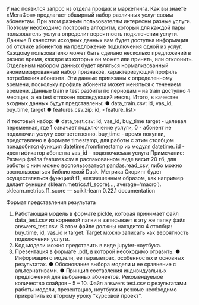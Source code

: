 У нас появился запрос из отдела продаж и маркетинга. Как вы знаете «МегаФон» предлагает обширный набор различных услуг своим абонентам. При этом разным пользователям интересны разные услуги. Поэтому необходимо построить  алгоритм, который для каждой пары пользователь-услуга определит вероятность подключения услуги.
Данные
В качестве исходных данных вам будет доступна информация об отклике абонентов на предложение подключения одной из услуг. Каждому пользователю может быть сделано несколько предложений в разное время, каждое из которых он может или принять, или отклонить.
Отдельным набором данных будет являться нормализованный анонимизированный набор признаков, характеризующий профиль потребления абонента. Эти данные привязаны к определенному времени, поскольку профиль абонента может меняться с течением времени.
Данные train и test разбиты по периодам – на train доступно 4 месяцев, а на test отложен последующий месяц. 
Итого, в качестве входных данных будут представлены:
●	data_train.csv: id, vas_id, buy_time, target
●	features.csv.zip: id, <feature_list> 

И тестовый набор:
●	data_test.csv: id, vas_id, buy_time
target - целевая переменная, где 1 означает подключение услуги, 0 - абонент не подключил услугу соответственно. 
buy_time - время покупки, представлено в формате timestamp, для работы с этим столбцом понадобится функция datetime.fromtimestamp из модуля datetime.
id - идентификатор абонента
vas_id - подключаемая услуга
Примечание: Размер файла features.csv в распакованном виде весит 20 гб, для работы  с ним можно воспользоваться pandas.read_csv, либо можно воспользоваться библиотекой Dask.
Метрика
Скоринг будет осуществляться функцией f1, невзвешенным образом, как например делает функция sklearn.metrics.f1_score(…, average=’macro’).
 sklearn.metrics.f1_score — scikit-learn 0.22.1 documentation





Формат представления результата
1.	Работающая модель в формате pickle, которая принимает файл data_test.csv из корневой папки и записывает в эту же папку файл answers_test.csv. В этом файле должны находится 4 столбца: buy_time, id, vas_id и target. Target можно записать как вероятность подключения услуги.
2.	Код модели можно представить в виде jupyter-ноутбука. 
3.	Презентация в формате .pdf, в которой необходимо отразить:
●	Информация о модели, ее параметрах, особенностях и основных результатах.
●	Обоснование выбора модели и ее сравнение с альтернативами.
●	Принцип составления индивидуальных предложений для выбранных абонентов.
Рекомендуемое количество слайдов – 5 – 10.
Файл answers test.csv с результатами работы модели, презентацию, ноутбуки и резюме необходимо прикрепить ко второму уроку “курсовой проект”.
